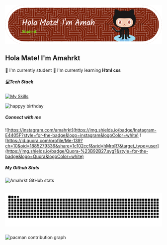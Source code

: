 ![Header](img/github-header-image.png)

## Hola Mate! I'm Amahrkt

🔭 I'm currently student
🌱 I'm currently learning **Html css**

##### 💻Tech Stack

[![My Skills](https://skillicons.dev/icons?i=html,css,perline=3)](https://skillicons.dev)

![happyy birthday](https://vignette.wikia.nocookie.net/mario/images/3/34/Mario.gif/revision/latest?cb=20180115202747)

##### Connect with me

![https://instagram.com/amahrkt](https://img.shields.io/badge/Instagram-E4405F?style=for-the-badge&logo=instagram&logoColor=white) ![https://id.quora.com/profile/Me-139?ch=10&oid=1885279336&share=1c102ccf&srid=hMroR7&target_type=user](https://img.shields.io/badge/Quora-%23B92B27.svg?&style=for-the-badge&logo=Quora&logoColor=white)

##### My Github Stats

![Amahrkt GitHub stats](https://github-readme-stats.vercel.app/api?username=amahrkt&show_icons=true&theme=calm_pink)

<br clear="both">

<img src="https://raw.githubusercontent.com/amahrkt/amahrkt/output/snake.svg" alt="Snake animation" />

###

<picture>
  <source media="(prefers-color-scheme: dark)" srcset="https://raw.githubusercontent.com/amahrkt/amahrkt/output/pacman-contribution-graph-dark.svg">
  <source media="(prefers-color-scheme: light)" srcset="https://raw.githubusercontent.com/amahrkt/amahrkt/output/pacman-contribution-graph.svg">
  <img alt="pacman contribution graph" src="https://raw.githubusercontent.com/amahrkt/amahrkt/output/pacman-contribution-graph.svg">
</picture>

###
